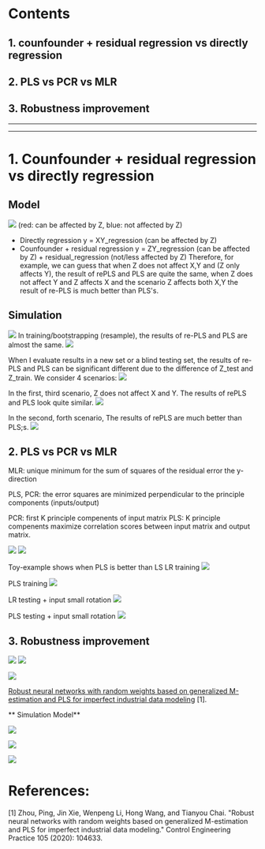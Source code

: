 # Contents
## 1. counfounder + residual regression vs directly regression

## 2. PLS vs PCR vs MLR

## 3. Robustness improvement
----------------------------
----------------------------
<!-- Writing check result, something feel not right=> check some mistakes -->
# 1. Counfounder + residual regression vs directly regression
## Model
![](images/report14_discussion3.jpeg.png)
(red: can be affected by Z, blue: not affected by Z)
- Directly regression
    y = XY_regression (can be affected by Z)
- Counfounder + residual regression
    y = ZY_regression (can be affected by Z) + residual_regression (not/less affected by Z)
Therefore, for example, we can guess that when Z does not affect X,Y and (Z only affects Y), the result of rePLS and PLS are quite the same, when Z does not affect Y and Z affects X  and the scenario Z affects both X,Y the result of re-PLS is much better than PLS's. 

## Simulation
![](images/report14_discussion1.png)
In training/bootstrapping (resample), the results of re-PLS and PLS are almost the same. 
![](images/report14_discussion4.png)


When I evaluate results in a new set or a blind testing set, the results of re-PLS and PLS can be significant different due to the difference of Z_test and Z_train. We consider 4 scenarios:
![](images/w13_discussion3.png)


In the first, third scenario, Z does not affect X and Y. The results of rePLS and PLS look quite similar.
![](images/report14_discussion5.png)

In the second, forth scenario, The results of rePLS are much better than PLS;s.
![](images/report14_discussion6.png)

## 2. PLS vs PCR vs MLR

MLR:  unique minimum for the sum of squares of the residual error the y-direction

PLS, PCR: the error squares are minimized perpendicular to the principle components (inputs/output)

PCR: first K principle compenents of input matrix
PLS: K principle compenents maximize correlation scores between input matrix and output matrix.  

![](images/report14_discussion.jpeg)
![](images/report14_discussion2.jpeg)

Toy-example shows when PLS is better than LS
LR training
![](images/LR_train.png)

PLS training
![](images/PLS_train.png)


LR testing + input small rotation 
![](images/LR_test1.png)

PLS testing + input small rotation 
![](images/PLS_test1.png)

## 3. Robustness improvement
![](images/w14_outlier1.png)
![](images/w14_outlier2.png)

![](images/W14_robust_PLS.png)

[Robust neural networks with random weights based on generalized M-estimation and PLS for imperfect industrial data modeling](pdf/j.conengprac.2020.104633.pdf) [1].

** Simulation Model**

![](images/w14_eq1.png)

![](images/w14_eq1.png)

![](images/w14_PLS_GMR.png)
<!-- # Manuscript hoàn thiện hơn -->
<!-- Bootstrap is not suitable for simulation, keep same ground truth (PQ) change X,Z for simulation -->
<!-- Training same but if test diff => # -->
<!-- Different distruibution train/test -->

<!-- training -> same // testing distribution change => change -->


# References:

[1] Zhou, Ping, Jin Xie, Wenpeng Li, Hong Wang, and Tianyou Chai. "Robust neural networks with random weights based on generalized M-estimation and PLS for imperfect industrial data modeling." Control Engineering Practice 105 (2020): 104633.
